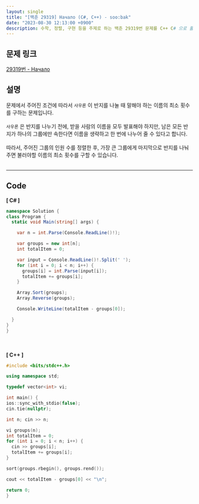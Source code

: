 ```yaml
---
layout: single
title: "[백준 29319] Начало (C#, C++) - soo:bak"
date: "2023-08-30 12:13:00 +0900"
description: 수학, 정렬, 구현 등을 주제로 하는 백준 29319번 문제를 C++ C# 으로 풀이 및 해설
---
```


## 문제 링크
  [29319번 - Начало](https://www.acmicpc.net/problem/29319)

## 설명
문제에서 주어진 조건에 따라서 `사우론` 이 반지를 나눌 때 말해야 하는 이름의 최소 횟수를 구하는 문제입니다. <br>
<br>
`사우론` 은 반지를 나누기 전에, 받을 사람의 이름을 모두 발표해야 하지만, 남은 모든 반지가 하나의 그룹에만 속한다면 이름을 생략하고 한 번에 나누어 줄 수 있다고 합니다. <br>
<br>
따라서, 주어진 그룹의 인원 수를 정렬한 후, 가장 큰 그룹에게 마지막으로 반지를 나눠주면 불러야할 이름의 최소 횟수를 구할 수 있습니다.<br>
<br>
- - -

## Code
<b>[ C# ] </b>
<br>

  ```c#
namespace Solution {
  class Program {
    static void Main(string[] args) {

      var n = int.Parse(Console.ReadLine()!);

      var groups = new int[n];
      int totalItem = 0;

      var input = Console.ReadLine()!.Split(' ');
      for (int i = 0; i < n; i++) {
        groups[i] = int.Parse(input[i]);
        totalItem += groups[i];
      }

      Array.Sort(groups);
      Array.Reverse(groups);

      Console.WriteLine(totalItem - groups[0]);

    }
  }
}
  ```
<br><br>
<b>[ C++ ] </b>
<br>

  ```c++
#include <bits/stdc++.h>

using namespace std;

typedef vector<int> vi;

int main() {
  ios::sync_with_stdio(false);
  cin.tie(nullptr);

  int n; cin >> n;

  vi groups(n);
  int totalItem = 0;
  for (int i = 0; i < n; i++) {
    cin >> groups[i];
    totalItem += groups[i];
  }

  sort(groups.rbegin(), groups.rend());

  cout << totalItem - groups[0] << "\n";

  return 0;
}
  ```
